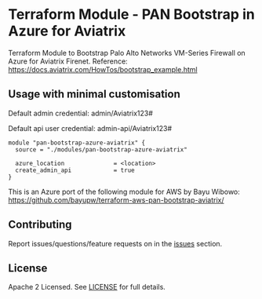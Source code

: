 # Terraform Module - PAN Bootstrap in Azure for Aviatrix


Terraform Module to Bootstrap Palo Alto Networks VM-Series Firewall on Azure for Aviatrix Firenet.
Reference: https://docs.aviatrix.com/HowTos/bootstrap_example.html

## Usage with minimal customisation
Default admin credential: admin/Aviatrix123#

Default api user credential: admin-api/Aviatrix123#

```hcl
module "pan-bootstrap-azure-aviatrix" {
  source = "./modules/pan-bootstrap-azure-aviatrix"

  azure_location              = <location>
  create_admin_api            = true
}
```

This is an Azure port of the following module for AWS by Bayu Wibowo:
https://github.com/bayupw/terraform-aws-pan-bootstrap-aviatrix/

## Contributing

Report issues/questions/feature requests on in the [issues](https://github.com/nickda/pan-bootstrap-azure-aviatrix/issues/new) section.

## License

Apache 2 Licensed. See [LICENSE](https://github.com/nickda/pan-bootstrap-azure-aviatrix/tree/master/LICENSE) for full details.